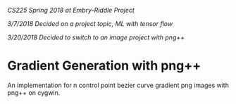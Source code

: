 *CS225 Spring 2018 at Embry-Riddle Project*

*3/7/2018
    Decided on a project topic, ML with tensor flow*

*3/20/2018
    Decided to switch to an image project with png++*
      
# Gradient Generation with png++

An implementation for n control point bezier curve gradient png images with png++ on cygwin.